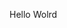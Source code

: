 Hello Wolrd











































































































































































































